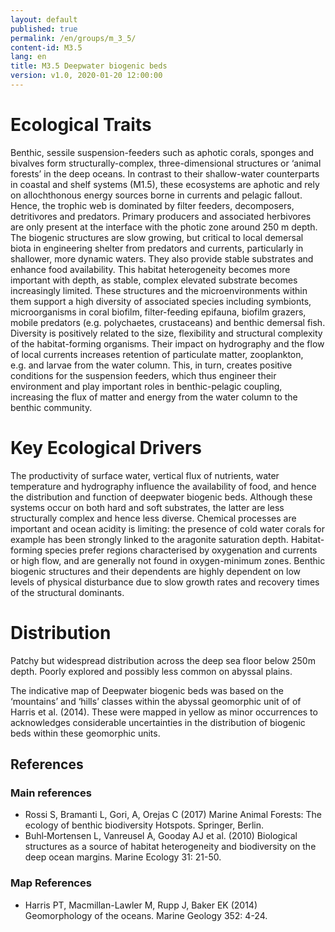 ```yaml
---
layout: default
published: true
permalink: /en/groups/m_3_5/
content-id: M3.5
lang: en
title: ﻿M3.5 Deepwater biogenic beds
version: v1.0, 2020-01-20 12:00:00
---
```

# Ecological Traits


Benthic, sessile suspension-feeders such as aphotic corals, sponges and bivalves form structurally-complex, three-dimensional structures or ‘animal forests’ in the deep oceans. In contrast to their shallow-water counterparts in coastal and shelf systems (M1.5), these ecosystems are aphotic and rely on allochthonous energy sources borne in currents and pelagic fallout. Hence, the trophic web is dominated by filter feeders, decomposers, detritivores and predators. Primary producers and associated herbivores are only present at the interface with the photic zone around 250 m depth. The biogenic structures are slow growing, but critical to local demersal biota in engineering shelter from predators and currents, particularly in shallower, more dynamic waters. They also provide stable substrates and enhance food availability. This habitat heterogeneity becomes more important with depth, as stable, complex elevated substrate becomes increasingly limited. These structures and the microenvironments within them support a high diversity of associated species including symbionts, microorganisms in coral biofilm, filter-feeding epifauna, biofilm grazers, mobile predators (e.g. polychaetes, crustaceans) and benthic demersal fish.  Diversity is positively related to the size, flexibility and structural complexity of the habitat-forming organisms. Their impact on hydrography and the flow of local currents increases retention of particulate matter, zooplankton, e.g. and larvae from the water column. This, in turn, creates positive conditions for the suspension feeders, which thus engineer their environment and play important roles in benthic-pelagic coupling, increasing the flux of matter and energy from the water column to the benthic community.


# Key Ecological Drivers


The productivity of surface water, vertical flux of nutrients, water temperature and hydrography influence the availability of food, and hence the distribution and function of deepwater biogenic beds. Although these systems occur on both hard and soft substrates, the latter are less structurally complex and hence less diverse. Chemical processes are important and ocean acidity is limiting: the presence of cold water corals for example has been strongly linked to the aragonite saturation depth. Habitat-forming species prefer regions characterised by oxygenation and currents or high flow, and are generally not found in oxygen-minimum zones. Benthic biogenic structures and their dependents are highly dependent on low levels of physical disturbance due to slow growth rates and recovery times of the structural dominants.


# Distribution


 Patchy but widespread distribution across the deep sea floor below 250m depth. Poorly explored and possibly less common on abyssal plains.


The indicative map of Deepwater biogenic beds was based on the ‘mountains’ and ‘hills’ classes within the abyssal geomorphic unit of of Harris et al. (2014). These were mapped in yellow as minor occurrences to acknowledges considerable uncertainties in the distribution of biogenic beds within these geomorphic units.

## References
### Main references
* Rossi S, Bramanti L, Gori, A, Orejas C (2017) Marine Animal Forests: The ecology of benthic biodiversity Hotspots. Springer, Berlin.
* Buhl‐Mortensen L, Vanreusel A, Gooday AJ et al. (2010) Biological structures as a source of habitat heterogeneity and biodiversity on the deep ocean margins. Marine Ecology 31: 21-50.
### Map References
* Harris PT, Macmillan-Lawler M, Rupp J, Baker EK (2014) Geomorphology of the oceans. Marine Geology 352: 4-24.
